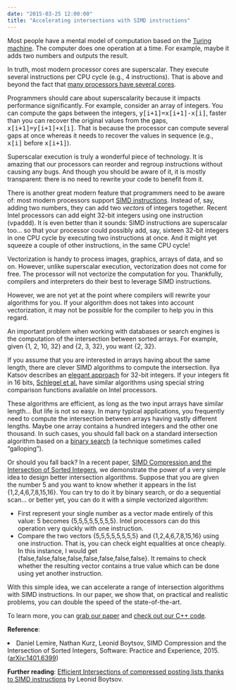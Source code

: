 ```yaml
---
date: "2015-03-25 12:00:00"
title: "Accelerating intersections with SIMD instructions"
---
```




Most people have a mental model of computation based on the [Turing machine](https://en.wikipedia.org/wiki/Turing_machine). The computer does one operation at a time. For example, maybe it adds two numbers and outputs the result.

In truth, most modern processor cores are superscalar. They execute several instructions per CPU cycle (e.g., 4 instructions). That is above and beyond the fact that [many processors have several cores](https://en.wikipedia.org/wiki/Multi-core_processor).

Programmers should care about superscalarity because it impacts performance significantly. For example, consider an array of integers. You can compute the gaps between the integers, <tt>y[i+1]=x[i+1]-x[i]</tt>, faster than you can recover the original values from the gaps, <tt>x[i+1]=y[i+1]+x[i]</tt>. That is because the processor can compute several gaps at once whereas it needs to recover the values in sequence (e.g., <tt>x[i]</tt> before <tt>x[i+1]</tt>).

Superscalar execution is truly a wonderful piece of technology. It is amazing that our processors can reorder and regroup instructions without causing any bugs. And though you should be aware of it, it is mostly transparent: there is no need to rewrite your code to benefit from it.

There is another great modern feature that programmers need to be aware of: most modern processors support [SIMD instructions](https://en.wikipedia.org/wiki/SIMD). Instead of, say, adding two numbers, they can add two _vectors_ of integers together. Recent Intel processors can add eight 32-bit integers using one instruction (<tt>vpaddd</tt>).
It is even better than it sounds: SIMD instructions are superscalar too&hellip; so that your processor could possibly add, say, sixteen 32-bit integers in one CPU cycle by executing two instructions at once. And it might yet squeeze a couple of other instructions, in the same CPU cycle!

Vectorization is handy to process images, graphics, arrays of data, and so on. However, unlike superscalar execution, vectorization does not come for free. The processor will not vectorize the computation for you. Thankfully, compilers and interpreters do their best to leverage SIMD instructions.

However, we are not yet at the point where compilers will rewrite your algorithms for you. If your algorithm does not takes into account vectorization, it may not be possible for the compiler to help you in this regard.

An important problem when working with databases or search engines is the computation of the intersection between sorted arrays. For example, given {1, 2, 10, 32} and {2, 3, 32}, you want {2, 32}.

If you assume that you are interested in arrays having about the same length, there are clever SIMD algorithms to compute the intersection. Ilya Katsov describes an [elegant approach](https://highlyscalable.wordpress.com/2012/06/05/fast-intersection-sorted-lists-sse/) for 32-bit integers. If your integers fit in 16 bits, [Schlegel et al.](http://adms-conf.org/p1-SCHLEGEL.pdf) have similar algorithms using special string comparison functions available on Intel processors.

These algorithms are efficient, as long as the two input arrays have similar length&hellip; But life is not so easy. In many typical applications, you frequently need to compute the intersection between arrays having vastly different lengths. Maybe one array contains a hundred integers and the other one thousand. In such cases, you should fall back on a standard intersection algorithm based on a [binary search](https://en.wikipedia.org/wiki/Binary_search_algorithm) (a technique sometimes called &ldquo;galloping&rdquo;).

Or should you fall back? In a recent paper, [SIMD Compression and the Intersection of Sorted Integers](http://arxiv.org/abs/1401.6399), we demonstrate the power of a very simple idea to design better intersection algorithms. Suppose that you are given the number 5 and you want to know whether it appears in the list {1,2,4,6,7,8,15,16}. You can try to do it by binary search, or do a sequential scan&hellip; or better yet, you can do it with a simple vectorized algorithm:

- First represent your single number as a vector made entirely of this value: 5 becomes {5,5,5,5,5,5,5,5}. Intel processors can do this operation very quickly with one instruction.
- Compare the two vectors {5,5,5,5,5,5,5,5} and {1,2,4,6,7,8,15,16} using one instruction. That is, you can check eight equalities at once cheaply. In this instance, I would get {false,false,false,false,false,false,false,false}. It remains to check whether the resulting vector contains a true value which can be done using yet another instruction.


With this simple idea, we can accelerate a range of intersection algorithms with SIMD instructions. In our paper, we show that, on practical and realistic problems, you can double the speed of the state-of-the-art.

To learn more, you can [grab our paper](http://arxiv.org/abs/1401.6399) and [check out our C++ code](https://github.com/lemire/SIMDCompressionAndIntersection).

__Reference__:<li>Daniel Lemire, Nathan Kurz, Leonid Boytsov, SIMD Compression and the Intersection of Sorted Integers, Software: Practice and Experience, 2015. ([arXiv:1401.6399](http://arxiv.org/abs/1401.6399))

__Further reading__: [Efficient Intersections of compressed posting lists thanks to SIMD instructions](http://searchivarius.org/blog/efficient-intersections-compressed-posting-lists-thanks-simd-instructions) by Leonid Boytsov.

